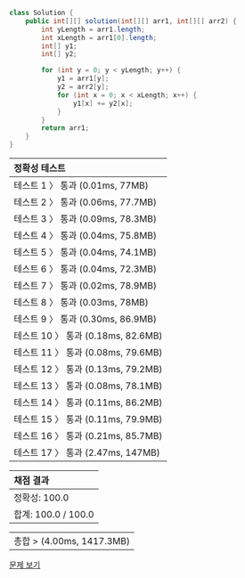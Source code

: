 ```java
class Solution {
    public int[][] solution(int[][] arr1, int[][] arr2) {
        int yLength = arr1.length;
        int xLength = arr1[0].length;
        int[] y1;
        int[] y2;

        for (int y = 0; y < yLength; y++) {
            y1 = arr1[y];
            y2 = arr2[y];
            for (int x = 0; x < xLength; x++) {
                y1[x] += y2[x];
            }
        }
        return arr1;
    }
}
```
 | 정확성 테스트 |
 |  :-  |
 | 테스트 1 〉 통과 (0.01ms, 77MB) |
 | 테스트 2 〉 통과 (0.06ms, 77.7MB) |
 | 테스트 3 〉 통과 (0.09ms, 78.3MB) |
 | 테스트 4 〉 통과 (0.04ms, 75.8MB) |
 | 테스트 5 〉 통과 (0.04ms, 74.1MB) |
 | 테스트 6 〉 통과 (0.04ms, 72.3MB) |
 | 테스트 7 〉 통과 (0.02ms, 78.9MB) |
 | 테스트 8 〉 통과 (0.03ms, 78MB) |
 | 테스트 9 〉 통과 (0.30ms, 86.9MB) |
 | 테스트 10 〉 통과 (0.18ms, 82.6MB) |
 | 테스트 11 〉 통과 (0.08ms, 79.6MB) |
 | 테스트 12 〉 통과 (0.13ms, 79.2MB) |
 | 테스트 13 〉 통과 (0.08ms, 78.1MB) |
 | 테스트 14 〉 통과 (0.11ms, 86.2MB) |
 | 테스트 15 〉 통과 (0.11ms, 79.9MB) |
 | 테스트 16 〉 통과 (0.21ms, 85.7MB) |
 | 테스트 17 〉 통과 (2.47ms, 147MB) |

 | 채점 결과 |
 | :- |
 | 정확성: 100.0 |
 | 합계: 100.0 / 100.0 |

 ||
 | :- |
 | 총합 > (4.00ms, 1417.3MB) |

[문제 보기](https://programmers.co.kr/learn/courses/30/lessons/12950?language=java)